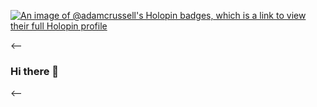 [![An image of @adamcrussell's Holopin badges, which is a link to view their full Holopin profile](https://holopin.me/adamcrussell)](https://holopin.io/@adamcrussell)
<!--
**adamcrussell/adamcrussell** is a ✨ _special_ ✨ repository because its `README.md` (this file) appears on your GitHub profile.

Here are some ideas to get you started:

- 🔭 I’m currently working on ...
- 🌱 I’m currently learning ...
- 👯 I’m looking to collaborate on ...
- 🤔 I’m looking for help with ...
- 💬 Ask me about ...
- 📫 How to reach me: ...
- 😄 Pronouns: ...
- ⚡ Fun fact: ...
-->

<--
### Hi there 👋
<--
